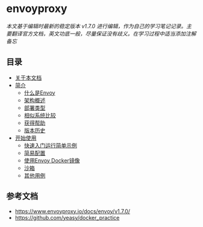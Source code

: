 # envoyproxy

*本文基于编辑时最新的稳定版本 v1.7.0 进行编辑，作为自己的学习笔记记录。主要翻译官方文档，英文功底一般，尽量保证没有歧义。在学习过程中适当添加注解备忘*

## 目录
* [关于本文档](/about/about_the_documentation.md)
* [简介](/introduction/introduction.md)
    * [什么是Envoy]()
    * [架构概述]()
    * [部署类型]()
    * [相似系统比较]()
    * [获得帮助]()
    * [版本历史]()
* [开始使用](/start/getting_started.md)
    * [快速入门运行简单示例](/start/getting_started.md#快速入门运行简单示例)
    * [简易配置](/start/getting_started.md#简易配置)
    * [使用Envoy Docker镜像](/start/getting_started.md#使用envoy-docker镜像)
    * [沙箱](/start/getting_started.md#沙箱)
    * [其他用例](/start/getting_started.md#其他用例)

## 参考文档
* https://www.envoyproxy.io/docs/envoy/v1.7.0/
* https://github.com/yeasy/docker_practice
